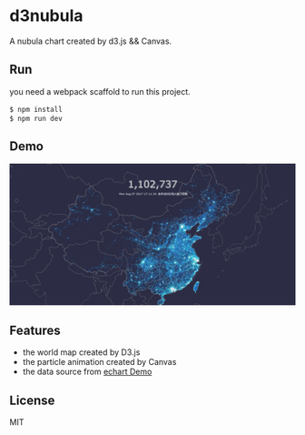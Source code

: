 # d3nubula

A nubula chart created by d3.js && Canvas.

## Run

you need a webpack scaffold to run this project.

```
$ npm install
$ npm run dev
```

## Demo

![](https://raw.githubusercontent.com/chokcoco/d3nubula/master/src/images/demo.png)

## Features

+ the world map created by D3.js
+ the particle animation created by Canvas
+ the data source from [echart Demo](http://echarts.baidu.com/demo.html#scatter-weibo)

## License

MIT

